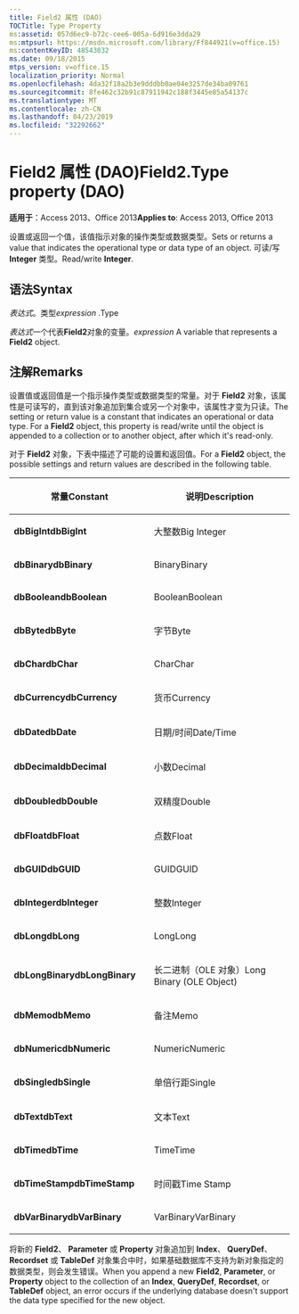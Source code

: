 ```yaml
---
title: Field2 属性 (DAO)
TOCTitle: Type Property
ms:assetid: 057d6ec9-b72c-cee6-005a-6d916e3dda29
ms:mtpsurl: https://msdn.microsoft.com/library/Ff844921(v=office.15)
ms:contentKeyID: 48543032
ms.date: 09/18/2015
mtps_version: v=office.15
localization_priority: Normal
ms.openlocfilehash: 4da32f18a2b3e9dddbb0ae04e3257de34ba09761
ms.sourcegitcommit: 8fe462c32b91c87911942c188f3445e85a54137c
ms.translationtype: MT
ms.contentlocale: zh-CN
ms.lasthandoff: 04/23/2019
ms.locfileid: "32292662"
---
```

# <a name="field2type-property-dao"></a><span data-ttu-id="b19aa-102">Field2 属性 (DAO)</span><span class="sxs-lookup"><span data-stu-id="b19aa-102">Field2.Type property (DAO)</span></span>


<span data-ttu-id="b19aa-103">**适用于**：Access 2013、Office 2013</span><span class="sxs-lookup"><span data-stu-id="b19aa-103">**Applies to**: Access 2013, Office 2013</span></span>

<span data-ttu-id="b19aa-104">设置或返回一个值，该值指示对象的操作类型或数据类型。</span><span class="sxs-lookup"><span data-stu-id="b19aa-104">Sets or returns a value that indicates the operational type or data type of an object.</span></span> <span data-ttu-id="b19aa-105">可读/写 **Integer** 类型。</span><span class="sxs-lookup"><span data-stu-id="b19aa-105">Read/write **Integer**.</span></span>

## <a name="syntax"></a><span data-ttu-id="b19aa-106">语法</span><span class="sxs-lookup"><span data-stu-id="b19aa-106">Syntax</span></span>

<span data-ttu-id="b19aa-107">*表达式*。类型</span><span class="sxs-lookup"><span data-stu-id="b19aa-107">*expression* .Type</span></span>

<span data-ttu-id="b19aa-108">*表达式*一个代表**Field2**对象的变量。</span><span class="sxs-lookup"><span data-stu-id="b19aa-108">*expression* A variable that represents a **Field2** object.</span></span>

## <a name="remarks"></a><span data-ttu-id="b19aa-109">注解</span><span class="sxs-lookup"><span data-stu-id="b19aa-109">Remarks</span></span>

<span data-ttu-id="b19aa-p102">设置值或返回值是一个指示操作类型或数据类型的常量。对于 **Field2** 对象，该属性是可读写的，直到该对象追加到集合或另一个对象中，该属性才变为只读。</span><span class="sxs-lookup"><span data-stu-id="b19aa-p102">The setting or return value is a constant that indicates an operational or data type. For a **Field2** object, this property is read/write until the object is appended to a collection or to another object, after which it's read-only.</span></span>

<span data-ttu-id="b19aa-112">对于 **Field2** 对象，下表中描述了可能的设置和返回值。</span><span class="sxs-lookup"><span data-stu-id="b19aa-112">For a **Field2** object, the possible settings and return values are described in the following table.</span></span>

<table>
<colgroup>
<col style="width: 50%" />
<col style="width: 50%" />
</colgroup>
<thead>
<tr class="header">
<th><p><span data-ttu-id="b19aa-113">常量</span><span class="sxs-lookup"><span data-stu-id="b19aa-113">Constant</span></span></p></th>
<th><p><span data-ttu-id="b19aa-114">说明</span><span class="sxs-lookup"><span data-stu-id="b19aa-114">Description</span></span></p></th>
</tr>
</thead>
<tbody>
<tr class="odd">
<td><p><span data-ttu-id="b19aa-115"><strong>dbBigInt</strong></span><span class="sxs-lookup"><span data-stu-id="b19aa-115"><strong>dbBigInt</strong></span></span></p></td>
<td><p><span data-ttu-id="b19aa-116">大整数</span><span class="sxs-lookup"><span data-stu-id="b19aa-116">Big Integer</span></span></p></td>
</tr>
<tr class="even">
<td><p><span data-ttu-id="b19aa-117"><strong>dbBinary</strong></span><span class="sxs-lookup"><span data-stu-id="b19aa-117"><strong>dbBinary</strong></span></span></p></td>
<td><p><span data-ttu-id="b19aa-118">Binary</span><span class="sxs-lookup"><span data-stu-id="b19aa-118">Binary</span></span></p></td>
</tr>
<tr class="odd">
<td><p><span data-ttu-id="b19aa-119"><strong>dbBoolean</strong></span><span class="sxs-lookup"><span data-stu-id="b19aa-119"><strong>dbBoolean</strong></span></span></p></td>
<td><p><span data-ttu-id="b19aa-120">Boolean</span><span class="sxs-lookup"><span data-stu-id="b19aa-120">Boolean</span></span></p></td>
</tr>
<tr class="even">
<td><p><span data-ttu-id="b19aa-121"><strong>dbByte</strong></span><span class="sxs-lookup"><span data-stu-id="b19aa-121"><strong>dbByte</strong></span></span></p></td>
<td><p><span data-ttu-id="b19aa-122">字节</span><span class="sxs-lookup"><span data-stu-id="b19aa-122">Byte</span></span></p></td>
</tr>
<tr class="odd">
<td><p><span data-ttu-id="b19aa-123"><strong>dbChar</strong></span><span class="sxs-lookup"><span data-stu-id="b19aa-123"><strong>dbChar</strong></span></span></p></td>
<td><p><span data-ttu-id="b19aa-124">Char</span><span class="sxs-lookup"><span data-stu-id="b19aa-124">Char</span></span></p></td>
</tr>
<tr class="even">
<td><p><span data-ttu-id="b19aa-125"><strong>dbCurrency</strong></span><span class="sxs-lookup"><span data-stu-id="b19aa-125"><strong>dbCurrency</strong></span></span></p></td>
<td><p><span data-ttu-id="b19aa-126">货币</span><span class="sxs-lookup"><span data-stu-id="b19aa-126">Currency</span></span></p></td>
</tr>
<tr class="odd">
<td><p><span data-ttu-id="b19aa-127"><strong>dbDate</strong></span><span class="sxs-lookup"><span data-stu-id="b19aa-127"><strong>dbDate</strong></span></span></p></td>
<td><p><span data-ttu-id="b19aa-128">日期/时间</span><span class="sxs-lookup"><span data-stu-id="b19aa-128">Date/Time</span></span></p></td>
</tr>
<tr class="even">
<td><p><span data-ttu-id="b19aa-129"><strong>dbDecimal</strong></span><span class="sxs-lookup"><span data-stu-id="b19aa-129"><strong>dbDecimal</strong></span></span></p></td>
<td><p><span data-ttu-id="b19aa-130">小数</span><span class="sxs-lookup"><span data-stu-id="b19aa-130">Decimal</span></span></p></td>
</tr>
<tr class="odd">
<td><p><span data-ttu-id="b19aa-131"><strong>dbDouble</strong></span><span class="sxs-lookup"><span data-stu-id="b19aa-131"><strong>dbDouble</strong></span></span></p></td>
<td><p><span data-ttu-id="b19aa-132">双精度</span><span class="sxs-lookup"><span data-stu-id="b19aa-132">Double</span></span></p></td>
</tr>
<tr class="even">
<td><p><span data-ttu-id="b19aa-133"><strong>dbFloat</strong></span><span class="sxs-lookup"><span data-stu-id="b19aa-133"><strong>dbFloat</strong></span></span></p></td>
<td><p><span data-ttu-id="b19aa-134">点数</span><span class="sxs-lookup"><span data-stu-id="b19aa-134">Float</span></span></p></td>
</tr>
<tr class="odd">
<td><p><span data-ttu-id="b19aa-135"><strong>dbGUID</strong></span><span class="sxs-lookup"><span data-stu-id="b19aa-135"><strong>dbGUID</strong></span></span></p></td>
<td><p><span data-ttu-id="b19aa-136">GUID</span><span class="sxs-lookup"><span data-stu-id="b19aa-136">GUID</span></span></p></td>
</tr>
<tr class="even">
<td><p><span data-ttu-id="b19aa-137"><strong>dbInteger</strong></span><span class="sxs-lookup"><span data-stu-id="b19aa-137"><strong>dbInteger</strong></span></span></p></td>
<td><p><span data-ttu-id="b19aa-138">整数</span><span class="sxs-lookup"><span data-stu-id="b19aa-138">Integer</span></span></p></td>
</tr>
<tr class="odd">
<td><p><span data-ttu-id="b19aa-139"><strong>dbLong</strong></span><span class="sxs-lookup"><span data-stu-id="b19aa-139"><strong>dbLong</strong></span></span></p></td>
<td><p><span data-ttu-id="b19aa-140">Long</span><span class="sxs-lookup"><span data-stu-id="b19aa-140">Long</span></span></p></td>
</tr>
<tr class="even">
<td><p><span data-ttu-id="b19aa-141"><strong>dbLongBinary</strong></span><span class="sxs-lookup"><span data-stu-id="b19aa-141"><strong>dbLongBinary</strong></span></span></p></td>
<td><p><span data-ttu-id="b19aa-142">长二进制（OLE 对象）</span><span class="sxs-lookup"><span data-stu-id="b19aa-142">Long Binary (OLE Object)</span></span></p></td>
</tr>
<tr class="odd">
<td><p><span data-ttu-id="b19aa-143"><strong>dbMemo</strong></span><span class="sxs-lookup"><span data-stu-id="b19aa-143"><strong>dbMemo</strong></span></span></p></td>
<td><p><span data-ttu-id="b19aa-144">备注</span><span class="sxs-lookup"><span data-stu-id="b19aa-144">Memo</span></span></p></td>
</tr>
<tr class="even">
<td><p><span data-ttu-id="b19aa-145"><strong>dbNumeric</strong></span><span class="sxs-lookup"><span data-stu-id="b19aa-145"><strong>dbNumeric</strong></span></span></p></td>
<td><p><span data-ttu-id="b19aa-146">Numeric</span><span class="sxs-lookup"><span data-stu-id="b19aa-146">Numeric</span></span></p></td>
</tr>
<tr class="odd">
<td><p><span data-ttu-id="b19aa-147"><strong>dbSingle</strong></span><span class="sxs-lookup"><span data-stu-id="b19aa-147"><strong>dbSingle</strong></span></span></p></td>
<td><p><span data-ttu-id="b19aa-148">单倍行距</span><span class="sxs-lookup"><span data-stu-id="b19aa-148">Single</span></span></p></td>
</tr>
<tr class="even">
<td><p><span data-ttu-id="b19aa-149"><strong>dbText</strong></span><span class="sxs-lookup"><span data-stu-id="b19aa-149"><strong>dbText</strong></span></span></p></td>
<td><p><span data-ttu-id="b19aa-150">文本</span><span class="sxs-lookup"><span data-stu-id="b19aa-150">Text</span></span></p></td>
</tr>
<tr class="odd">
<td><p><span data-ttu-id="b19aa-151"><strong>dbTime</strong></span><span class="sxs-lookup"><span data-stu-id="b19aa-151"><strong>dbTime</strong></span></span></p></td>
<td><p><span data-ttu-id="b19aa-152">Time</span><span class="sxs-lookup"><span data-stu-id="b19aa-152">Time</span></span></p></td>
</tr>
<tr class="even">
<td><p><span data-ttu-id="b19aa-153"><strong>dbTimeStamp</strong></span><span class="sxs-lookup"><span data-stu-id="b19aa-153"><strong>dbTimeStamp</strong></span></span></p></td>
<td><p><span data-ttu-id="b19aa-154">时间戳</span><span class="sxs-lookup"><span data-stu-id="b19aa-154">Time Stamp</span></span></p></td>
</tr>
<tr class="odd">
<td><p><span data-ttu-id="b19aa-155"><strong>dbVarBinary</strong></span><span class="sxs-lookup"><span data-stu-id="b19aa-155"><strong>dbVarBinary</strong></span></span></p></td>
<td><p><span data-ttu-id="b19aa-156">VarBinary</span><span class="sxs-lookup"><span data-stu-id="b19aa-156">VarBinary</span></span></p></td>
</tr>
</tbody>
</table>


<span data-ttu-id="b19aa-157">将新的 **Field2**、 **Parameter** 或 **Property** 对象追加到 **Index**、 **QueryDef**、 **Recordset** 或 **TableDef** 对象集合中时，如果基础数据库不支持为新对象指定的数据类型，则会发生错误。</span><span class="sxs-lookup"><span data-stu-id="b19aa-157">When you append a new **Field2**, **Parameter**, or **Property** object to the collection of an **Index**, **QueryDef**, **Recordset**, or **TableDef** object, an error occurs if the underlying database doesn't support the data type specified for the new object.</span></span>

